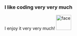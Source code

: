 ### I like coding very very much
I enjoy it very very much!
<img src="https://github.com/user-attachments/assets/0498331b-2463-4529-beea-b1dcae8a4df6" alt="face" width="50" height="50"/>
